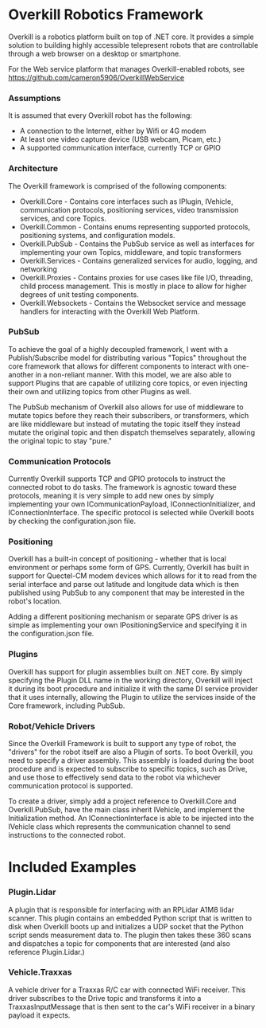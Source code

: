 # Overkill Robotics Framework

Overkill is a robotics platform built on top of .NET core. It provides a simple solution to building highly accessible telepresent robots that are controllable through a web browser on a desktop or smartphone.

For the Web service platform that manages Overkill-enabled robots, see https://github.com/cameron5906/OverkillWebService

### Assumptions

It is assumed that every Overkill robot has the following:

- A connection to the Internet, either by Wifi or 4G modem
- At least one video capture device (USB webcam, Picam, etc.)
- A supported communication interface, currently TCP or GPIO

### Architecture

The Overkill framework is comprised of the following components:

- Overkill.Core - Contains core interfaces such as IPlugin, IVehicle, communication protocols, positioning services, video transmission services, and core Topics.
- Overkill.Common - Contains enums representing supported protocols, positioning systems, and configuration models.
- Overkill.PubSub - Contains the PubSub service as well as interfaces for implementing your own Topics, middleware, and topic transformers
- Overkill.Services - Contains generalized services for audio, logging, and networking
- Overkill.Proxies - Contains proxies for use cases like file I/O, threading, child process management. This is mostly in place to allow for higher degrees of unit testing components.
- Overkill.Websockets - Contains the Websocket service and message handlers for interacting with the Overkill Web Platform.

### PubSub

To achieve the goal of a highly decoupled framework, I went with a Publish/Subscribe model for distributing various "Topics" throughout the core framework that allows for different components to interact with one-another in a non-reliant manner. With this model, we are also able to support Plugins that are capable of utilizing core topics, or even injecting their own and utilizing topics from other Plugins as well.

The PubSub mechanism of Overkill also allows for use of middleware to mutate topics before they reach their subscribers, or transformers, which are like middleware but instead of mutating the topic itself they instead mutate the original topic and then dispatch themselves separately, allowing the original topic to stay "pure."

### Communication Protocols

Currently Overkill supports TCP and GPIO protocols to instruct the connected robot to do tasks. The framework is agnostic toward these protocols, meaning it is very simple to add new ones by simply implementing your own ICommunicationPayload, IConnectionInitializer, and IConnectionInterface. The specific protocol is selected while Overkill boots by checking the configuration.json file.

### Positioning

Overkill has a built-in concept of positioning - whether that is local environment or perhaps some form of GPS. Currently, Overkill has built in support for Quectel-CM modem devices which allows for it to read from the serial interface and parse out latitude and longitude data which is then published using PubSub to any component that may be interested in the robot's location.

Adding a different positioning mechanism or separate GPS driver is as simple as implementing your own IPositioningService and specifying it in the configuration.json file.

### Plugins

Overkill has support for plugin assemblies built on .NET core. By simply specifying the Plugin DLL name in the working directory, Overkill will inject it during its boot procedure and initialize it with the same DI service provider that it uses internally, allowing the Plugin to utilize the services inside of the Core framework, including PubSub.

### Robot/Vehicle Drivers

Since the Overkill Framework is built to support any type of robot, the "drivers" for the robot itself are also a Plugin of sorts. To boot Overkill, you need to specify a driver assembly. This assembly is loaded during the boot procedure and is expected to subscribe to specific topics, such as Drive, and use those to effectively send data to the robot via whichever communication protocol is supported.

To create a driver, simply add a project reference to Overkill.Core and Overkill.PubSub, have the main class inherit IVehicle, and implement the Initialization method. An IConnectionInterface is able to be injected into the IVehicle class which represents the communication channel to send instructions to the connected robot.



# Included Examples

### Plugin.Lidar

A plugin that is responsible for interfacing with an RPLidar A1M8 lidar scanner. This plugin contains an embedded Python script that is written to disk when Overkill boots up and initializes a UDP socket that the Python script sends measurement data to. The plugin then takes these 360 scans and dispatches a topic for components that are interested (and also reference Plugin.Lidar.)

### Vehicle.Traxxas

A vehicle driver for a Traxxas R/C car with connected WiFi receiver. This driver subscribes to the Drive topic and transforms it into a TraxxasInputMessage that is then sent to the car's WiFi receiver in a binary payload it expects.